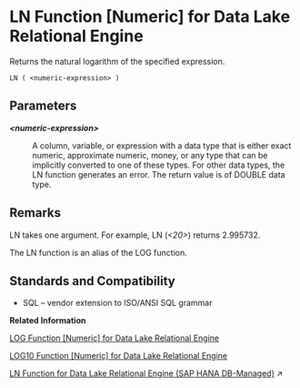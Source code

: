 <!-- loioa55f245c84f21015b1f7fdabe2f902dc -->

# LN Function \[Numeric\] for Data Lake Relational Engine

Returns the natural logarithm of the specified expression.



```
LN ( <numeric-expression> )
```



<a name="loioa55f245c84f21015b1f7fdabe2f902dc__LN_parm1"/>

## Parameters


<dl>
<dt><b>

*<numeric-expression\>*

</b></dt>
<dd>

A column, variable, or expression with a data type that is either exact numeric, approximate numeric, money, or any type that can be implicitly converted to one of these types. For other data types, the LN function generates an error. The return value is of DOUBLE data type.



</dd>
</dl>



<a name="loioa55f245c84f21015b1f7fdabe2f902dc__LN_remarks1"/>

## Remarks

LN takes one argument. For example, LN \(*<20\>*\) returns 2.995732.

The LN function is an alias of the LOG function.



<a name="loioa55f245c84f21015b1f7fdabe2f902dc__LN_standards1"/>

## Standards and Compatibility

-   SQL – vendor extension to ISO/ANSI SQL grammar

**Related Information**  


[LOG Function \[Numeric\] for Data Lake Relational Engine](log-function-numeric-for-data-lake-relational-engine-a560332.md "Returns the natural logarithm of a number.")

[LOG10 Function \[Numeric\] for Data Lake Relational Engine](log10-function-numeric-for-data-lake-relational-engine-a560b1f.md "Returns the base 10 logarithm of a number.")

[LN Function for Data Lake Relational Engine (SAP HANA DB-Managed)](https://help.sap.com/viewer/a898e08b84f21015969fa437e89860c8/2023_2_QRC/en-US/bb099528303b4a94b070c07d2956b0b1.html "Returns the natural logarithm of the specified expression.") :arrow_upper_right:

